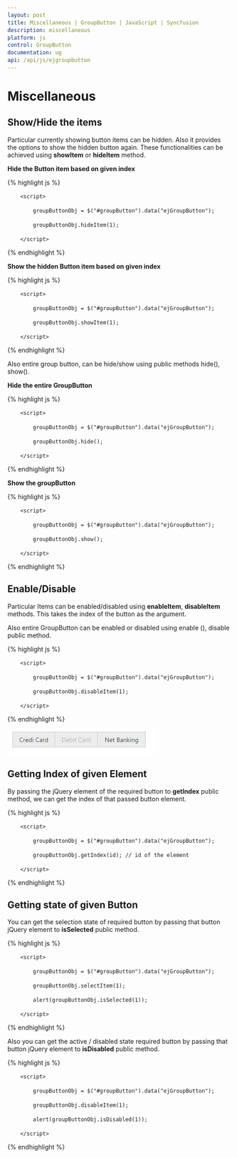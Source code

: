 ```yaml
---
layout: post
title: Miscellaneous | GroupButton | JavaScript | Syncfusion
description: miscellaneous
platform: js
control: GroupButton
documentation: ug
api: /api/js/ejgroupbutton
---
```


# Miscellaneous

## Show/Hide the items

Particular currently showing button items can be hidden. Also it provides the options to show the hidden button again. These functionalities can be achieved using **showItem** or **hideItem** method.

**Hide the Button item based on given index**

{% highlight js %}

        <script>

            groupButtonObj = $("#groupButton").data("ejGroupButton");

            groupButtonObj.hideItem(1);

        </script>

{% endhighlight %}

**Show the hidden Button item based on given index**

{% highlight js %}

        <script>

            groupButtonObj = $("#groupButton").data("ejGroupButton");

            groupButtonObj.showItem(1);

        </script>

{% endhighlight %}

Also entire group button, can be hide/show using public methods hide(), show().

**Hide the entire GroupButton**

{% highlight js %}

        <script>

            groupButtonObj = $("#groupButton").data("ejGroupButton");

            groupButtonObj.hide();

        </script>

{% endhighlight %}

**Show the groupButton**

{% highlight js %}

        <script>

            groupButtonObj = $("#groupButton").data("ejGroupButton");

            groupButtonObj.show();

        </script>

{% endhighlight %}

## Enable/Disable

Particular Items can be enabled/disabled using **enableItem**, **disableItem** methods. This takes the index of the button as the argument. 

Also entire GroupButton can be enabled or disabled using enable (), disable public method.

{% highlight js %}

        <script>

            groupButtonObj = $("#groupButton").data("ejGroupButton");

            groupButtonObj.disableItem(1);

        </script>

{% endhighlight %}

![Enable/Disable the GroupButton Item](Miscellaneous_images/Miscellaneous_img1.jpeg)


## Getting Index of given Element

By passing the jQuery element of the required button to **getIndex** public method, we can get the index of that passed button element.

{% highlight js %}

        <script>

            groupButtonObj = $("#groupButton").data("ejGroupButton");

            groupButtonObj.getIndex(id); // id of the element

        </script>

{% endhighlight %}

## Getting state of given Button

You can get the selection state of required button by passing that button jQuery element to **isSelected** public method.

{% highlight js %}


        <script>

            groupButtonObj = $("#groupButton").data("ejGroupButton");

            groupButtonObj.selectItem(1);

            alert(groupButtonObj.isSelected(1));

        </script>

{% endhighlight %}

Also you can get the active / disabled state required button by passing that button jQuery element to **isDisabled** public method.

{% highlight js %}

        <script>

            groupButtonObj = $("#groupButton").data("ejGroupButton");

            groupButtonObj.disableItem(1);

            alert(groupButtonObj.isDisabled(1));

        </script>

{% endhighlight %}

